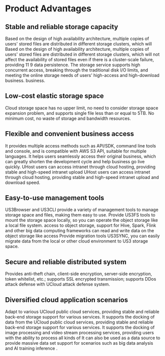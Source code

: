 

# Product Advantages

## Stable and reliable storage capacity
Based on the design of high availability architecture, multiple copies of users' stored files are distributed in different storage clusters, which will Based on the design of high availability architecture, multiple copies of users' stored files are distributed in different storage clusters, which will not affect the availability of stored files even if there is a cluster-scale failure, providing 11 9 data persistence. The storage service supports high concurrent access, breaking through the traditional disk I/O limits, and meeting the online storage needs of users' high-access and high-download business. business.

## Low-cost elastic storage space
Cloud storage space has no upper limit, no need to consider storage space expansion problem, and supports single file less than or equal to 5TB. No minimum cost, no waste of storage and bandwidth resources.

## Flexible and convenient business access
It provides multiple access methods such as API/SDK, command line tools and console, and is compatible with AWS S3 API, suitable for multiple languages. It helps users seamlessly access their original business, which can greatly shorten the development cycle and help business go live quickly. UHost users can access intranet through cloud hosting, providing stable and high-speed intranet upload UHost users can access intranet through cloud hosting, providing stable and high-speed intranet upload and download speed.

## Easy-to-use management tools
US3Browser and US3CLI provide a variety of management tools to manage storage space and files, making them easy to use. Provide US3FS tools to mount the storage space locally, so you can operate the object storage like a local file system. access to object storage, support for Hive, Spark, Flink and other big data computing frameworks can read and write data on the object storage like access Provide migration tools US3SYNC, you can easily migrate data from the local or other cloud environment to US3 storage space.

## Secure and reliable distributed system
Provides anti-theft chain, client-side encryption, server-side encryption, token whitelist, etc.; supports SSL encrypted transmission; supports DDos attack defense with UCloud attack defense system.

## Diversified cloud application scenarios
Adapt to various UCloud public cloud services, providing stable and reliable back-end storage support for various services. It supports the docking of data from the UCloud public cloud services, providing stable and reliable back-end storage support for various services. It supports the docking of image processing and video stream processing services, providing users with the ability to process all kinds of It can also be used as a data source to provide massive data set support for scenarios such as big data analysis and AI training inference .



